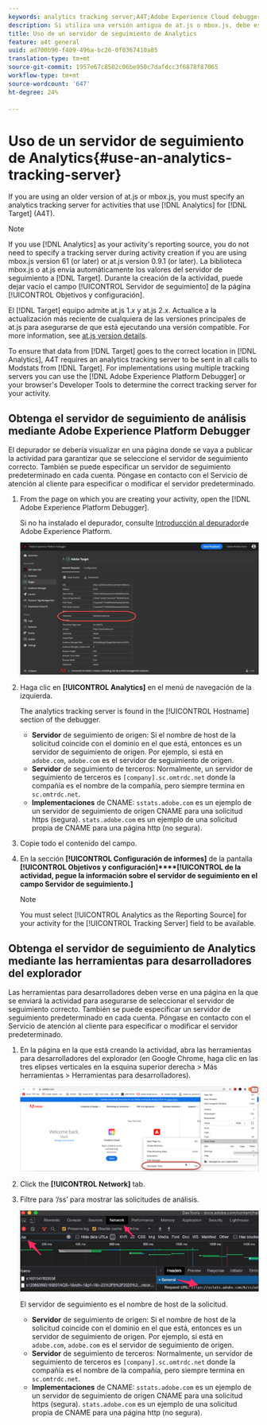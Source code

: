 ```yaml
---
keywords: analytics tracking server;A4T;Adobe Experience Cloud debugger;Adobe Experience Cloud debugger;reporting source
description: Si utiliza una versión antigua de at.js o mbox.js, debe especificar un servidor de seguimiento de Analytics para las actividades que usan Analytics for Target (A4T).
title: Uso de un servidor de seguimiento de Analytics
feature: a4t general
uuid: ad700b90-f409-496a-bc26-0f0367410a85
translation-type: tm+mt
source-git-commit: 1957e67c8502c06be950c7dafdcc3f6878f87065
workflow-type: tm+mt
source-wordcount: '647'
ht-degree: 24%

---
```



# Uso de un servidor de seguimiento de Analytics{#use-an-analytics-tracking-server}

If you are using an older version of at.js or mbox.js, you must specify an analytics tracking server for activities that use [!DNL Analytics] for [!DNL Target] (A4T).

>[!NOTE]
>
>If you use [!DNL Analytics] as your activity&#39;s reporting source, you do not need to specify a tracking server during activity creation if you are using mbox.js version 61 (or later) or at.js version 0.9.1 (or later). La biblioteca mbox.js o at.js envía automáticamente los valores del servidor de seguimiento a [!DNL Target]. Durante la creación de la actividad, puede dejar vacío el campo [!UICONTROL Servidor de seguimiento] de la página [!UICONTROL Objetivos y configuración].
>
>El [!DNL Target] equipo admite at.js 1.*x* y at.js 2.*x*. Actualice a la actualización más reciente de cualquiera de las versiones principales de at.js para asegurarse de que está ejecutando una versión compatible. For more information, see [at.js version details](/help/c-implementing-target/c-implementing-target-for-client-side-web/target-atjs-versions.md).

To ensure that data from [!DNL Target] goes to the correct location in [!DNL Analytics], A4T requires an analytics tracking server to be sent in all calls to Modstats from [!DNL Target]. For implementations using multiple tracking servers you can use the [!DNL Adobe Experience Platform Debugger] or your browser&#39;s Developer Tools to determine the correct tracking server for your activity.

## Obtenga el servidor de seguimiento de análisis mediante Adobe Experience Platform Debugger

El depurador se debería visualizar en una página donde se vaya a publicar la actividad para garantizar que se seleccione el servidor de seguimiento correcto. También se puede especificar un servidor de seguimiento predeterminado en cada cuenta. Póngase en contacto con el Servicio de atención al cliente para especificar o modificar el servidor predeterminado.

1. From the page on which you are creating your activity, open the [!DNL Adobe Experience Platform Debugger].

   Si no ha instalado el depurador, consulte [Introducción al depurador](https://docs.adobe.com/content/help/en/platform-learn/tutorials/data-ingestion/web-sdk/introduction-to-the-experience-platform-debugger.html)de Adobe Experience Platform.

   ![](assets/Screen_DebuggerTrackServ.png)

1. Haga clic en **[!UICONTROL Analytics]** en el menú de navegación de la izquierda.

   The analytics tracking server is found in the [!UICONTROL Hostname] section of the debugger.

   * **Servidor** de seguimiento de origen: Si el nombre de host de la solicitud coincide con el dominio en el que está, entonces es un servidor de seguimiento de origen. Por ejemplo, si está en `adobe.com`, `adobe.com` es el servidor de seguimiento de origen.
   * **Servidor** de seguimiento de terceros: Normalmente, un servidor de seguimiento de terceros es `[company].sc.omtrdc.net` donde la compañía es el nombre de la compañía, pero siempre termina en `sc.omtrdc.net`.
   * **Implementaciones** de CNAME: `sstats.adobe.com` es un ejemplo de un servidor de seguimiento de origen CNAME para una solicitud https (segura). `stats.adobe.com` es un ejemplo de una solicitud propia de CNAME para una página http (no segura).

1. Copie todo el contenido del campo.
1. En la sección **[!UICONTROL Configuración de informes]** de la pantalla **[!UICONTROL Objetivos y configuración]****[!UICONTROL de la actividad, pegue la información sobre el servidor de seguimiento en el campo Servidor de seguimiento.]**

   >[!NOTE]
   >
   >You must select [!UICONTROL Analytics as the Reporting Source] for your activity for the [!UICONTROL Tracking Server] field to be available.

## Obtenga el servidor de seguimiento de Analytics mediante las herramientas para desarrolladores del explorador

Las herramientas para desarrolladores deben verse en una página en la que se enviará la actividad para asegurarse de seleccionar el servidor de seguimiento correcto. También se puede especificar un servidor de seguimiento predeterminado en cada cuenta. Póngase en contacto con el Servicio de atención al cliente para especificar o modificar el servidor predeterminado.

1. En la página en la que está creando la actividad, abra las herramientas para desarrolladores del explorador (en Google Chrome, haga clic en las tres elipses verticales en la esquina superior derecha > Más herramientas > Herramientas para desarrolladores).

   ![Herramientas para desarrolladores de Chrome](/help/c-integrating-target-with-mac/a4t/assets/chrome-dev-tools.png)

1. Click the **[!UICONTROL Network]** tab.

1. Filtre para ‘/ss’ para mostrar las solicitudes de análisis.

   ![Herramientas para desarrolladores de Chrome](/help/c-integrating-target-with-mac/a4t/assets/chrome-dev-tools-2.png)

   El servidor de seguimiento es el nombre de host de la solicitud.

   * **Servidor** de seguimiento de origen: Si el nombre de host de la solicitud coincide con el dominio en el que está, entonces es un servidor de seguimiento de origen. Por ejemplo, si está en `adobe.com`, `adobe.com` es el servidor de seguimiento de origen.
   * **Servidor** de seguimiento de terceros: Normalmente, un servidor de seguimiento de terceros es `[company].sc.omtrdc.net` donde la compañía es el nombre de la compañía, pero siempre termina en `sc.omtrdc.net`.
   * **Implementaciones** de CNAME: `sstats.adobe.com` es un ejemplo de un servidor de seguimiento de origen CNAME para una solicitud https (segura). `stats.adobe.com` es un ejemplo de una solicitud propia de CNAME para una página http (no segura).


